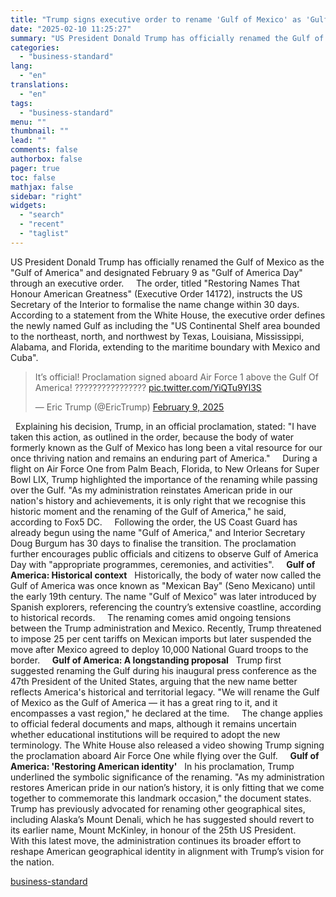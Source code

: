 ```yaml
---
title: "Trump signs executive order to rename 'Gulf of Mexico' as 'Gulf of America'"
date: "2025-02-10 11:25:27"
summary: "US President Donald Trump has officially renamed the Gulf of Mexico as the \"Gulf of America\" and designated February 9 as \"Gulf of America Day\" through an executive order. The order, titled \"Restoring Names That Honour American Greatness\" (Executive Order 14172), instructs the US Secretary of the Interior to formalise..."
categories:
  - "business-standard"
lang:
  - "en"
translations:
  - "en"
tags:
  - "business-standard"
menu: ""
thumbnail: ""
lead: ""
comments: false
authorbox: false
pager: true
toc: false
mathjax: false
sidebar: "right"
widgets:
  - "search"
  - "recent"
  - "taglist"
---
```


US President Donald Trump has officially renamed the Gulf of Mexico as the "Gulf of America" and designated February 9 as "Gulf of America Day" through an executive order.  
 
The order, titled "Restoring Names That Honour American Greatness" (Executive Order 14172), instructs the US Secretary of the Interior to formalise the name change within 30 days.  
 
According to a statement from the White House, the executive order defines the newly named Gulf as including the "US Continental Shelf area bounded to the northeast, north, and northwest by Texas, Louisiana, Mississippi, Alabama, and Florida, extending to the maritime boundary with Mexico and Cuba".   
 
> It’s official! Proclamation signed aboard Air Force 1 above the Gulf Of America! ???????????????? [pic.twitter.com/YiQTu9Yl3S](https://t.co/YiQTu9Yl3S)
> 
> — Eric Trump (@EricTrump) [February 9, 2025](https://twitter.com/EricTrump/status/1888703104532852983?ref_src=twsrc%5Etfw)


  
 
Explaining his decision, Trump, in an official proclamation, stated: "I have taken this action, as outlined in the order, because the body of water formerly known as the Gulf of Mexico has long been a vital resource for our once thriving nation and remains an enduring part of America."  
 
During a flight on Air Force One from Palm Beach, Florida, to New Orleans for Super Bowl LIX, Trump highlighted the importance of the renaming while passing over the Gulf. "As my administration reinstates American pride in our nation's history and achievements, it is only right that we recognise this historic moment and the renaming of the Gulf of America," he said, according to Fox5 DC.  
 
Following the order, the US Coast Guard has already begun using the name "Gulf of America," and Interior Secretary Doug Burgum has 30 days to finalise the transition. The proclamation further encourages public officials and citizens to observe Gulf of America Day with "appropriate programmes, ceremonies, and activities".  
 
**Gulf of America: Historical context**
 
Historically, the body of water now called the Gulf of America was once known as "Mexican Bay" (Seno Mexicano) until the early 19th century. The name "Gulf of Mexico" was later introduced by Spanish explorers, referencing the country’s extensive coastline, according to historical records.  
 
The renaming comes amid ongoing tensions between the Trump administration and Mexico. Recently, Trump threatened to impose 25 per cent tariffs on Mexican imports but later suspended the move after Mexico agreed to deploy 10,000 National Guard troops to the border.  
 
**Gulf of America: A longstanding proposal**
 
Trump first suggested renaming the Gulf during his inaugural press conference as the 47th President of the United States, arguing that the new name better reflects America's historical and territorial legacy. "We will rename the Gulf of Mexico as the Gulf of America — it has a great ring to it, and it encompasses a vast region," he declared at the time.  
 
The change applies to official federal documents and maps, although it remains uncertain whether educational institutions will be required to adopt the new terminology. The White House also released a video showing Trump signing the proclamation aboard Air Force One while flying over the Gulf.  
 
**Gulf of America: 'Restoring American identity'**
 
In his proclamation, Trump underlined the symbolic significance of the renaming. "As my administration restores American pride in our nation’s history, it is only fitting that we come together to commemorate this landmark occasion," the document states.  
 
Trump has previously advocated for renaming other geographical sites, including Alaska’s Mount Denali, which he has suggested should revert to its earlier name, Mount McKinley, in honour of the 25th US President.  
 
With this latest move, the administration continues its broader effort to reshape American geographical identity in alignment with Trump’s vision for the nation.

[business-standard](https://www.business-standard.com/world-news/donald-trump-signs-executive-order-rename-gulf-of-mexico-gulf-of-america-125021000097_1.html)
